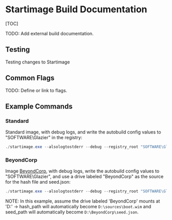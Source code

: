 # Startimage Build Documentation


[TOC]

TODO: Add external build documentation.

## Testing

Testing changes to Startimage

## Common Flags

TODO: Define or link to flags.

## Example Commands

### Standard

Standard image, with debug logs, and write the autobuild config values to
"SOFTWARE\Glazier" in the registry:

```powershell
./startimage.exe --alsologtostderr --debug --registry_root "SOFTWARE\Glazier" trusted --config_server "https://glazier.com/sign"
```

### BeyondCorp

Image [BeyondCorp](https://github.com/google/fresnel), with debug logs, write
the autobuild config values to "SOFTWARE\Glazier", and use a drive labeled
"BeyondCorp" as the source for the hash file and seed.json:

```powershell
./startimage.exe --alsologtostderr --debug --registry_root "SOFTWARE\Glazier" beyondcorp --sign_endpoint "https://glazier.com/sign" --drive_label "BeyondCorp" --hash_path "sources\boot.wim" --seed_path "BeyondCorp\seed.json"
```

NOTE: In this example, assume the drive labeled 'BeyondCorp' mounts at 'D:' ->
hash_path will automatically become `D:\sources\boot.wim` and seed_path will
automatically become `D:\BeyondCorp\seed.json`.
